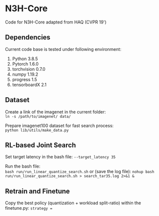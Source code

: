 # N3H-Core
Code for N3H-Core adapted from HAQ (CVPR 19')

## Dependencies
Current code base is tested under following environment:  
1. Python 3.8.5
2. Pytorch 1.6.0
3. torchvision 0.7.0
4. numpy 1.19.2
5. progress 1.5
6. tensorboardX 2.1

## Dataset
Create a link of the imagenet in the current folder:  
`ln -s /path/to/imagenet/ data/`

Prepare imagenet100 dataset for fast search process:  
`python lib/utils/make_data.py`

## RL-based Joint Search
Set target latency in the bash file:
`--target_latency 35`

Run the bash file:  
`bash run/run_linear_quantize_search.sh`
or (save the log file):
`nohup bash run/run_linear_quantize_search.sh > search_tar35.log 2>&1 &`

## Retrain and Finetune
Copy the best policy (quantization + workload split-ratio) within the finetune.py:
`strategy = `